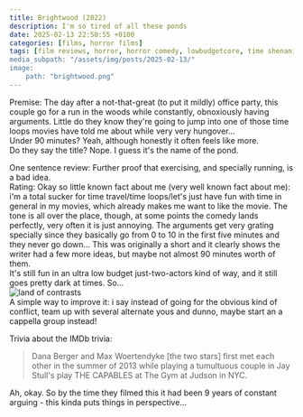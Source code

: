 ```yaml
---
title: Brightwood (2022)
description: I'm so tired of all these ponds
date: 2025-02-13 22:50:55 +0100
categories: [films, horror films]
tags: [film reviews, horror, horror comedy, lowbudgetcore, time shenanigans, wrong place wrong face, ñam ñam qué rico, they don't say the title]
media_subpath: "/assets/img/posts/2025-02-13/"
image:
    path: "brightwood.png"
---
```

<span class="reviewsection">Premise:</span> The day after a not-that-great (to put it mildly) office party, this couple go for a run in the woods while constantly, obnoxiously having arguments. Little do they know they're going to jump into one of those time loops movies have told me about while very very hungover...<br/>
<span class="reviewsection">Under 90 minutes?</span> Yeah, although honestly it often feels like more.<br/>
<span class="reviewsection">Do they say the title?</span> Nope. I guess it's the name of the pond.

<span class="reviewsection">One sentence review:</span> Further proof that exercising, and specially running, is a bad idea.<br/>
<span class="reviewsection">Rating:</span> Okay so little known fact about me (very well known fact about me): i'm a total sucker for time travel/time loops/let's just have fun with time in general in my movies, which already makes me want to like the movie. The tone is all over the place, though, at some points the comedy lands perfectly, very often it is just annoying. The arguments get very grating specially since they basically go from 0 to 10 in the first five minutes and they never go down... This was originally a short and it clearly shows the writer had a few more ideas, but maybe not almost 90 minutes worth of them.<br/>
It's still fun in an ultra low budget just-two-actors kind of way, and it still goes pretty dark at times. So...<br/>
![land of contrasts](contrasts.png)<br/>
<span class="reviewsection">A simple way to improve it:</span> i say instead of going for the obvious kind of conflict, team up with several alternate yous and dunno, maybe start an a cappella group instead!

<span class="reviewsection">Trivia about the IMDb trivia:</span>
> Dana Berger and Max Woertendyke [the two stars] first met each other in the summer of 2013 while playing a tumultuous couple in Jay Stull's play THE CAPABLES at The Gym at Judson in NYC.

Ah, okay. So by the time they filmed this it had been 9 years of constant arguing - this kinda puts things in perspective...